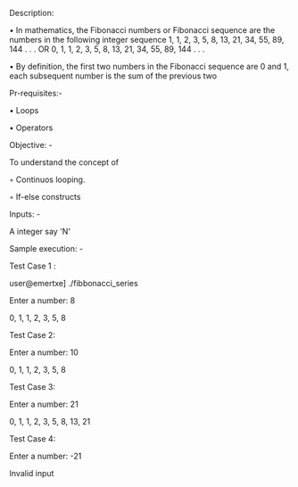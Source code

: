 Description:

• In mathematics, the Fibonacci numbers or Fibonacci sequence are the numbers in the following integer sequence 1, 1, 2, 3, 5, 8, 13, 21, 34, 55, 89, 144 . . . OR 0, 1, 1, 2, 3, 5, 8, 13, 21, 34, 55, 89, 144 . . .

• By definition, the first two numbers in the Fibonacci sequence are 0 and 1, each subsequent number is the sum of the previous two

Pr-requisites:-

• Loops

• Operators

Objective: -

To understand the concept of

◦ Continuos looping.

◦ If-else constructs

Inputs: -

A integer say 'N' 

Sample execution: -

Test Case 1 :

user@emertxe] ./fibbonacci_series

Enter a number: 8

0, 1, 1, 2, 3, 5, 8

Test Case 2:

Enter a number: 10

0, 1, 1, 2, 3, 5, 8

Test Case 3:

Enter a number: 21

0, 1, 1, 2, 3, 5, 8, 13, 21

Test Case 4:

Enter a number: -21

Invalid input
